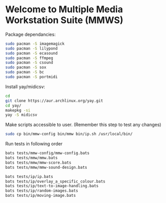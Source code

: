 # Welcome to Multiple Media Workstation Suite (MMWS)

Package dependancies:
```bash
sudo pacman -S imagemagick
sudo pacman -S lilypond
sudo pacman -S ecasound
sudo pacman -S ffmpeg
sudo pacman -S csound
sudo pacman -S sox
sudo pacman -S bc
sudo pacman -S portmidi
```

Install yay/midicsv:
```bash
cd                                                                           
git clone https://aur.archlinux.org/yay.git                                 
cd yay/                                                                     
makepkg -si                                                                 
yay -S midicsv
```

Make scripts accessible to user. (Remember this step to test any changes)
```bash
sudo cp bin/mmw-config bin/mmw bin/ip.sh /usr/local/bin/
```

Run tests in following order
```bash
bats tests/mmw-config/mmw-config.bats
bats tests/mmw/mmw.bats 
bats tests/mmw/mmw-score.bats 
bats tests/mmw/mmw-sound-design.bats
```

```bash
bats tests/ip/ip.bats
bats tests/ip/overlay_a_specific_colour.bats
bats tests/ip/text-to-image-handling.bats
bats tests/ip/random-images.bats
bats tests/ip/moving-image.bats
```

